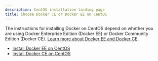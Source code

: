 ```yaml
---
description: CentOS installation landing page
title: Choose Docker CE or Docker EE on CentOS
---
```

The instructions for installing Docker on CentOS depend on whether you are using Docker Enterprise Edition (Docker EE) or Docker Community Edition (Docker CE). [Learn more about Docker EE and Docker CE](/engine/installation/).

- [Install Docker EE on CentOS](/engine/installation/linux/docker-ee/centos.md)
- [Install Docker CE on CentOS](/engine/installation/linux/docker-ce/centos.md)